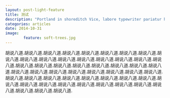 ```yaml
---
layout: post-light-feature
title: 测试
description: "Portland in shoreditch Vice, labore typewriter pariatur hoodie fap sartorial Austin. Pinterest literally occupy Schlitz forage."
categories: articles
date: 2014-10-31
image: 
        feature: soft-trees.jpg
---
```

胡说八道.胡说八道.胡说八道.胡说八道.胡说八道.胡说八道.胡说八道.胡说八道.胡说八道.胡说八道.胡说八道.胡说八道.胡说八道.胡说八道.胡说八道.胡说八道.胡说八道.胡说八道.胡说八道.胡说八道.胡说八道.胡说八道.胡说八道.胡说八道.胡说八道.胡说八道.胡说八道.胡说八道.胡说八道.胡说八道.胡说八道.胡说八道.胡说八道.胡说八道.胡说八道.胡说八道.胡说八道.胡说八道.胡说八道.胡说八道.胡说八道.胡说八道.胡说八道.胡说八道.胡说八道.胡说八道.胡说八道.胡说八道.胡说八道.胡说八道.胡说八道.胡说八道.胡说八道.


